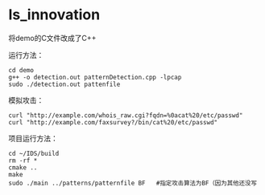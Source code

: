 # Is_innovation
将demo的C文件改成了C++

运行方法：
```
cd demo
g++ -o detection.out patternDetection.cpp -lpcap
sudo ./detection.out pattenfile
```
模拟攻击：
```
curl "http://example.com/whois_raw.cgi?fqdn=%0acat%20/etc/passwd"
curl "http://example.com/faxsurvey?/bin/cat%20/etc/passwd"
```

项目运行方法：
```
cd ~/IDS/build
rm -rf *
cmake ..
make
sudo ./main ../patterns/patternfile BF   #指定攻击算法为BF（因为其他还没写

```